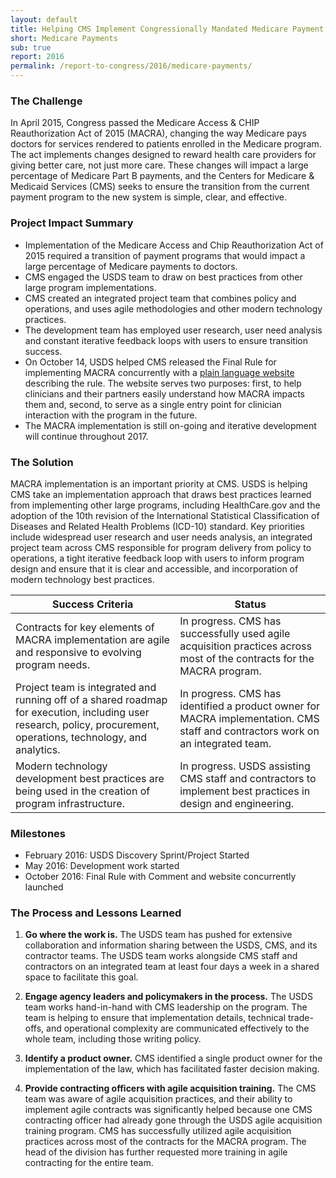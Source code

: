 ```yaml
---
layout: default
title: Helping CMS Implement Congressionally Mandated Medicare Payment Changes
short: Medicare Payments
sub: true
report: 2016
permalink: /report-to-congress/2016/medicare-payments/
---
```

### The Challenge

In April 2015, Congress passed the Medicare Access & CHIP Reauthorization Act of 2015 (MACRA), changing the way Medicare pays doctors for services rendered to patients enrolled in the Medicare program. The act implements changes designed to reward health care providers for giving better care, not just more care. These changes will impact a large percentage of Medicare Part B payments, and the Centers for Medicare & Medicaid Services (CMS) seeks to ensure the transition from the current payment program to the new system is simple, clear, and effective.

### Project Impact Summary

- Implementation of the Medicare Access and Chip Reauthorization Act of 2015 required a transition of payment programs that would impact a large percentage of Medicare payments to doctors.
- CMS engaged the USDS team to draw on best practices from other large program implementations.
- CMS created an integrated project team that combines policy and operations, and uses agile methodologies and other modern technology practices.
- The development team has employed user research, user need analysis and constant iterative feedback loops with users to ensure transition success.
- On October 14, USDS helped CMS released the Final Rule for implementing MACRA concurrently with a [plain language website](https://qpp.cms.gov) describing the rule. The website serves two purposes: first, to help clinicians and their partners easily understand how MACRA impacts them and, second, to serve as a single entry point for clinician interaction with the program in the future.
- The MACRA implementation is still on-going and iterative development will continue throughout 2017.

### The Solution

MACRA implementation is an important priority at CMS. USDS is helping CMS take an implementation approach that draws best practices learned from implementing other large programs, including HealthCare.gov and the adoption of the 10th revision of the International Statistical Classification of Diseases and Related Health Problems (ICD-10) standard. Key priorities include widespread user research and user needs analysis, an integrated project team across CMS responsible for program delivery from policy to operations, a tight iterative feedback loop with users to inform program design and ensure that it is clear and accessible, and incorporation of modern technology best practices.

| **Success Criteria** | **Status** |
| --- | --- |
| Contracts for key elements of MACRA implementation are agile and responsive to evolving program needs. | In progress. CMS has successfully used agile acquisition practices across most of the contracts for the MACRA program. |
| Project team is integrated and running off of a shared roadmap for execution, including user research, policy, procurement, operations, technology, and analytics. | In progress. CMS has identified a product owner for MACRA implementation. CMS staff and contractors work on an integrated team. |
| Modern technology development best practices are being used in the creation of program infrastructure. | In progress. USDS assisting CMS staff and contractors to implement best practices in design and engineering. |

### Milestones

- February 2016: USDS Discovery Sprint/Project Started
- May 2016: Development work started
- October 2016: Final Rule with Comment and website concurrently launched

### The Process and Lessons Learned

1. **Go where the work is.** The USDS team has pushed for extensive collaboration and information sharing between the USDS, CMS, and its contractor teams. The USDS team works alongside CMS staff and contractors on an integrated team at least four days a week in a shared space to facilitate this goal.

2. **Engage agency leaders and policymakers in the process.** The USDS team works hand-in-hand with CMS leadership on the program. The team is helping to ensure that implementation details, technical trade-offs, and operational complexity are communicated effectively to the whole team, including those writing policy.

3. **Identify a product owner.** CMS identified a single product owner for the implementation of the law, which has facilitated faster decision making.

4. **Provide contracting officers with agile acquisition training.** The CMS team was aware of agile acquisition practices, and their ability to implement agile contracts was significantly helped because one CMS contracting officer had already gone through the USDS agile acquisition training program. CMS has successfully utilized agile acquisition practices across most of the contracts for the MACRA program. The head of the division has further requested more training in agile contracting for the entire team.
